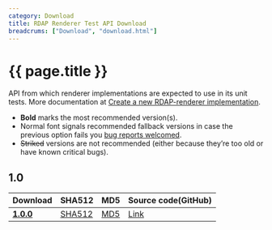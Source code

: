 ```yaml
---
category: Download
title: RDAP Renderer Test API Download
breadcrums: ["Download", "download.html"]
---
```


# {{ page.title }}

API from which renderer implementations are expected to use in its unit tests. More documentation at [Create a new RDAP-renderer implementation](renderer-implementation.html).

- **Bold** marks the most recommended version(s).
- Normal font signals recommended fallback versions in case the previous option fails you [bug reports welcomed](https://github.com/NICMx/rdap-renderer-test-api/issues).
- ~~Striked~~ versions are not recommended (either because they’re too old or have known critical bugs).


## 1.0

|Download |SHA512    |MD5    |Source code(GitHub)|
|:--------|:---------|:------|:---------|
|[**1.0.0**](https://github.com/NICMx/releases/raw/master/RedDog/rdap-renderer-test-api-1.0.0.jar)|[SHA512](https://github.com/NICMx/releases/raw/master/RedDog/rdap-renderer-test-api-1.0.0.jar.sha)|[MD5](https://github.com/NICMx/releases/raw/master/RedDog/rdap-renderer-test-api-1.0.0.jar.md5)|[Link](https://github.com/NICMx/rdap-renderer-test-api/tree/v1.0.0)|

